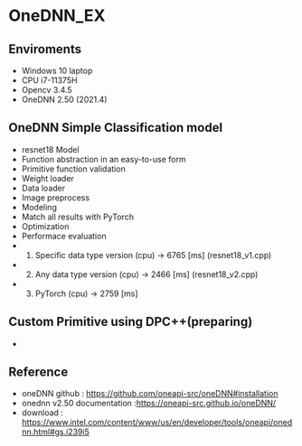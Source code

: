 # OneDNN_EX

## Enviroments
- Windows 10 laptop
- CPU i7-11375H
- Opencv 3.4.5
- OneDNN 2.50 (2021.4)


## OneDNN Simple Classification model
- resnet18 Model
- Function abstraction in an easy-to-use form  
- Primitive function validation 
- Weight loader 
- Data loader 
- Image preprocess 
- Modeling 
- Match all results with PyTorch 
- Optimization 
- Performace evaluation
- 1) Specific data type version (cpu)  -> 6765 [ms] (resnet18_v1.cpp)
- 2) Any data type version (cpu)  -> 2466 [ms] (resnet18_v2.cpp)
- 3) PyTorch (cpu) -> 2759 [ms]

## Custom Primitive using DPC++(preparing)
-


## Reference
- oneDNN github : <https://github.com/oneapi-src/oneDNN#installation>
- onednn v2.50 documentation :<https://oneapi-src.github.io/oneDNN/>
- download : <https://www.intel.com/content/www/us/en/developer/tools/oneapi/onednn.html#gs.i239i5>
